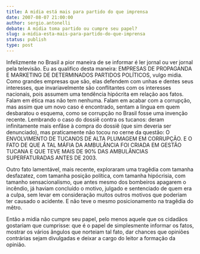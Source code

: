 ```yaml
---
title: A midia está mais para partido do que imprensa
date: 2007-08-07 21:00:00
author: sergio.antonelli
debate: A mídia toma partido ou cumpre seu papel?
slug: a-midia-esta-mais-para-partido-do-que-imprensa
status: publish 
type: post
---
```


Infelizmente no Brasil a pior maneira de se informar é ler jornal ou ver jornal pela televisão. Eu as qualifico desta maneira: EMPRESAS DE PROPAGANDA E MARKETING DE DETERMINADOS PARTIDOS POLÍTICOS, vulgo midia. Como grandes empresas que são, elas defendem com unhas e dentes seus interesses, que invariavelmente são conflitantes com os interesses nacionais, pois assumem uma tendência hipócrita em relação aos fatos. Falam em ética mas não tem nenhuma. Falam em acabar com a corrupção, mas assim que um novo caso é encontrado, sentam a lingua em quem desbaratou o esquema, como se corrupção no Brasil fosse uma invenção recente. Lembrando o caso do dossiê contra os tucanos: deram infinitamente mais enfâse à compra do dossiê (que sim deveria ser denunciado), mas praticamente não tocou no cerne da questão: O ENVOLVIMENTO DE TUCANOS DE ALTA PLUMAGEM EM CORRUPÇÃO. E O FATO DE QUE A TAL MÁFIA DA AMBULÂNCIA FOI CRIADA EM GESTÃO TUCANA E QUE TEVE MAIS DE 90% DAS AMBULÂNCIAS SUPERFATURADAS ANTES DE 2003.   

Outro fato lamentável, mais recente, exploraram uma tragêdia com tamanha desfazatez, com tamanha posição política, com tamanha hipócrisia, com tamanho sensacionalismo, que antes mesmo dos bombeiros apagarem o incêndio, já haviam concluído o motivo, julgado e sentenciado de quem era a culpa, sem levar em consideração muitos outros motivos que poderiam ter causado o acidente. E não teve o mesmo posicionamento na tragêdia do mêtro.  

Então a midia não cumpre seu papel, pelo menos aquele que os cidadãos gostariam que cumprisse: que é o papel de simplesmente informar os fatos, mostrar os vários ângulos que norteiam tal fato, dar chances que opiniões contrárias sejam divulgadas e deixar a cargo do leitor a formação da opinião.
